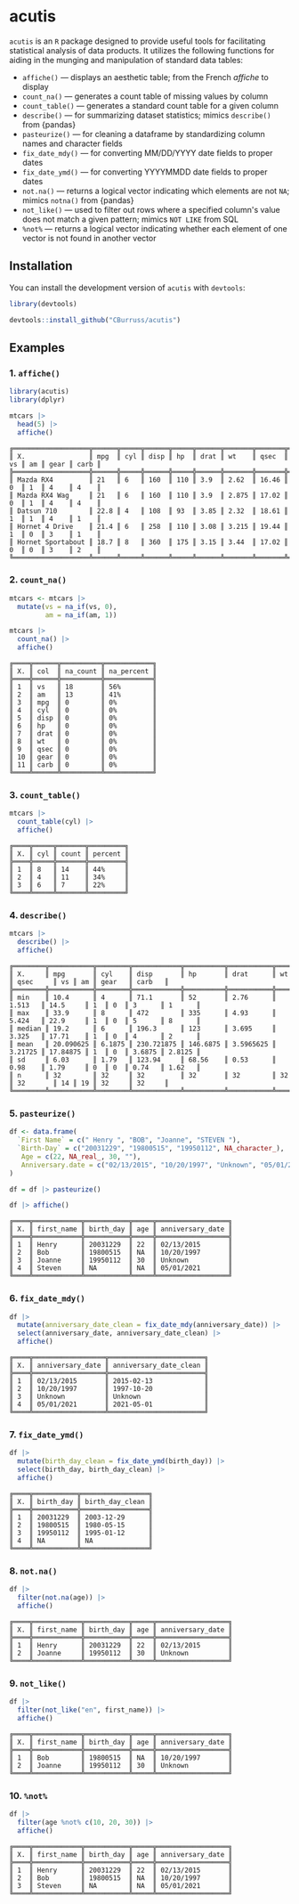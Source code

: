 # acutis

`acutis` is an `R` package designed to provide useful tools for facilitating statistical analysis of data products. It utilizes the following functions for aiding in the munging and manipulation of standard data tables:
 - `affiche()` —  displays an aesthetic table; from the French *affiche* to display
 - `count_na()` — generates a count table of missing values by column
 - `count_table()` — generates a standard count table for a given column
 - `describe()` — for summarizing dataset statistics; mimics `describe()` from {pandas}
 - `pasteurize()` — for cleaning a dataframe by standardizing column names and character fields
 - `fix_date_mdy()` — for converting MM/DD/YYYY date fields to proper dates
 - `fix_date_ymd()` —  for converting YYYYMMDD date fields to proper dates
 - `not.na()` — returns a logical vector indicating which elements are not `NA`; mimics `notna()` from {pandas}
 - `not_like()` — used to filter out rows where a specified column's value does not match a given pattern; mimics `NOT LIKE` from SQL
 - `%not%` — returns a logical vector indicating whether each element of one vector is not found in another vector

## Installation

You can install the development version of `acutis` with `devtools`:

```r
library(devtools)

devtools::install_github("CBurruss/acutis")
```

## Examples

### 1. `affiche()`

```r
library(acutis)
library(dplyr)

mtcars |> 
  head(5) |> 
  affiche()
```

```
╔═══════════════════╦══════╦═════╦══════╦═════╦══════╦═══════╦═══════╦════╦════╦══════╦══════╗ 
║ X.                ║ mpg  ║ cyl ║ disp ║ hp  ║ drat ║ wt    ║ qsec  ║ vs ║ am ║ gear ║ carb ║ 
╠═══════════════════╬══════╬═════╬══════╬═════╬══════╬═══════╬═══════╬════╬════╬══════╬══════╣ 
║ Mazda RX4         ║ 21   ║ 6   ║ 160  ║ 110 ║ 3.9  ║ 2.62  ║ 16.46 ║ 0  ║ 1  ║ 4    ║ 4    ║
║ Mazda RX4 Wag     ║ 21   ║ 6   ║ 160  ║ 110 ║ 3.9  ║ 2.875 ║ 17.02 ║ 0  ║ 1  ║ 4    ║ 4    ║
║ Datsun 710        ║ 22.8 ║ 4   ║ 108  ║ 93  ║ 3.85 ║ 2.32  ║ 18.61 ║ 1  ║ 1  ║ 4    ║ 1    ║
║ Hornet 4 Drive    ║ 21.4 ║ 6   ║ 258  ║ 110 ║ 3.08 ║ 3.215 ║ 19.44 ║ 1  ║ 0  ║ 3    ║ 1    ║
║ Hornet Sportabout ║ 18.7 ║ 8   ║ 360  ║ 175 ║ 3.15 ║ 3.44  ║ 17.02 ║ 0  ║ 0  ║ 3    ║ 2    ║ 
╚═══════════════════╩══════╩═════╩══════╩═════╩══════╩═══════╩═══════╩════╩════╩══════╩══════╝
```

### 2. `count_na()` 

```r
mtcars <- mtcars |> 
  mutate(vs = na_if(vs, 0), 
         am = na_if(am, 1))

mtcars |> 
  count_na() |> 
  affiche()
```

```
╔════╦══════╦══════════╦════════════╗ 
║ X. ║ col  ║ na_count ║ na_percent ║ 
╠════╬══════╬══════════╬════════════╣ 
║ 1  ║ vs   ║ 18       ║ 56%        ║
║ 2  ║ am   ║ 13       ║ 41%        ║
║ 3  ║ mpg  ║ 0        ║ 0%         ║
║ 4  ║ cyl  ║ 0        ║ 0%         ║
║ 5  ║ disp ║ 0        ║ 0%         ║
║ 6  ║ hp   ║ 0        ║ 0%         ║
║ 7  ║ drat ║ 0        ║ 0%         ║
║ 8  ║ wt   ║ 0        ║ 0%         ║
║ 9  ║ qsec ║ 0        ║ 0%         ║
║ 10 ║ gear ║ 0        ║ 0%         ║
║ 11 ║ carb ║ 0        ║ 0%         ║ 
╚════╩══════╩══════════╩════════════╝
```

### 3. `count_table()`

```r
mtcars |> 
  count_table(cyl) |> 
  affiche()
```

```
╔════╦═════╦═══════╦═════════╗ 
║ X. ║ cyl ║ count ║ percent ║ 
╠════╬═════╬═══════╬═════════╣ 
║ 1  ║ 8   ║ 14    ║ 44%     ║
║ 2  ║ 4   ║ 11    ║ 34%     ║
║ 3  ║ 6   ║ 7     ║ 22%     ║ 
╚════╩═════╩═══════╩═════════╝ 
```

### 4. `describe()`

```r
mtcars |> 
  describe() |> 
  affiche()
```

```
╔════════╦═══════════╦════════╦════════════╦══════════╦═══════════╦═════════╦══════════╦════╦════╦════════╦════════╗ 
║ X.     ║ mpg       ║ cyl    ║ disp       ║ hp       ║ drat      ║ wt      ║ qsec     ║ vs ║ am ║ gear   ║ carb   ║ 
╠════════╬═══════════╬════════╬════════════╬══════════╬═══════════╬═════════╬══════════╬════╬════╬════════╬════════╣ 
║ min    ║ 10.4      ║ 4      ║ 71.1       ║ 52       ║ 2.76      ║ 1.513   ║ 14.5     ║ 1  ║ 0  ║ 3      ║ 1      ║
║ max    ║ 33.9      ║ 8      ║ 472        ║ 335      ║ 4.93      ║ 5.424   ║ 22.9     ║ 1  ║ 0  ║ 5      ║ 8      ║
║ median ║ 19.2      ║ 6      ║ 196.3      ║ 123      ║ 3.695     ║ 3.325   ║ 17.71    ║ 1  ║ 0  ║ 4      ║ 2      ║
║ mean   ║ 20.090625 ║ 6.1875 ║ 230.721875 ║ 146.6875 ║ 3.5965625 ║ 3.21725 ║ 17.84875 ║ 1  ║ 0  ║ 3.6875 ║ 2.8125 ║
║ sd     ║ 6.03      ║ 1.79   ║ 123.94     ║ 68.56    ║ 0.53      ║ 0.98    ║ 1.79     ║ 0  ║ 0  ║ 0.74   ║ 1.62   ║
║ n      ║ 32        ║ 32     ║ 32         ║ 32       ║ 32        ║ 32      ║ 32       ║ 14 ║ 19 ║ 32     ║ 32     ║ 
╚════════╩═══════════╩════════╩════════════╩══════════╩═══════════╩═════════╩══════════╩════╩════╩════════╩════════╝
```

### 5. `pasteurize()`

```r
df <- data.frame(
  `First Name` = c(" Henry ", "BOB", "Joanne", "STEVEN "),
  `Birth-Day` = c("20031229", "19800515", "19950112", NA_character_),
   Age = c(22, NA_real_, 30, ""),
   Anniversary.date = c("02/13/2015", "10/20/1997", "Unknown", "05/01/2021") 
)

df = df |> pasteurize()

df |> affiche()
```

```
╔════╦════════════╦═══════════╦═════╦══════════════════╗ 
║ X. ║ first_name ║ birth_day ║ age ║ anniversary_date ║ 
╠════╬════════════╬═══════════╬═════╬══════════════════╣ 
║ 1  ║ Henry      ║ 20031229  ║ 22  ║ 02/13/2015       ║
║ 2  ║ Bob        ║ 19800515  ║ NA  ║ 10/20/1997       ║
║ 3  ║ Joanne     ║ 19950112  ║ 30  ║ Unknown          ║
║ 4  ║ Steven     ║ NA        ║ NA  ║ 05/01/2021       ║ 
╚════╩════════════╩═══════════╩═════╩══════════════════╝ 
```

### 6. `fix_date_mdy()` 

```r
df |> 
  mutate(anniversary_date_clean = fix_date_mdy(anniversary_date)) |>
  select(anniversary_date, anniversary_date_clean) |> 
  affiche()
```

```
╔════╦══════════════════╦════════════════════════╗ 
║ X. ║ anniversary_date ║ anniversary_date_clean ║ 
╠════╬══════════════════╬════════════════════════╣ 
║ 1  ║ 02/13/2015       ║ 2015-02-13             ║
║ 2  ║ 10/20/1997       ║ 1997-10-20             ║
║ 3  ║ Unknown          ║ Unknown                ║
║ 4  ║ 05/01/2021       ║ 2021-05-01             ║ 
╚════╩══════════════════╩════════════════════════╝ 
```

### 7. `fix_date_ymd()`

```r
df |> 
  mutate(birth_day_clean = fix_date_ymd(birth_day)) |>
  select(birth_day, birth_day_clean) |> 
  affiche()
```

```
╔════╦═══════════╦═════════════════╗ 
║ X. ║ birth_day ║ birth_day_clean ║ 
╠════╬═══════════╬═════════════════╣ 
║ 1  ║ 20031229  ║ 2003-12-29      ║
║ 2  ║ 19800515  ║ 1980-05-15      ║
║ 3  ║ 19950112  ║ 1995-01-12      ║
║ 4  ║ NA        ║ NA              ║ 
╚════╩═══════════╩═════════════════╝ 
```

### 8. `not.na()`

```r
df |> 
  filter(not.na(age)) |> 
  affiche()
```

```
╔════╦════════════╦═══════════╦═════╦══════════════════╗ 
║ X. ║ first_name ║ birth_day ║ age ║ anniversary_date ║ 
╠════╬════════════╬═══════════╬═════╬══════════════════╣ 
║ 1  ║ Henry      ║ 20031229  ║ 22  ║ 02/13/2015       ║
║ 2  ║ Joanne     ║ 19950112  ║ 30  ║ Unknown          ║ 
╚════╩════════════╩═══════════╩═════╩══════════════════╝ 
```

### 9. `not_like()`

```r
df |> 
  filter(not_like("en", first_name)) |> 
  affiche()
```

```
╔════╦════════════╦═══════════╦═════╦══════════════════╗ 
║ X. ║ first_name ║ birth_day ║ age ║ anniversary_date ║ 
╠════╬════════════╬═══════════╬═════╬══════════════════╣ 
║ 1  ║ Bob        ║ 19800515  ║ NA  ║ 10/20/1997       ║
║ 2  ║ Joanne     ║ 19950112  ║ 30  ║ Unknown          ║ 
╚════╩════════════╩═══════════╩═════╩══════════════════╝ 
```

### 10. `%not%`

```r
df |> 
  filter(age %not% c(10, 20, 30)) |> 
  affiche()
```

```
╔════╦════════════╦═══════════╦═════╦══════════════════╗ 
║ X. ║ first_name ║ birth_day ║ age ║ anniversary_date ║ 
╠════╬════════════╬═══════════╬═════╬══════════════════╣ 
║ 1  ║ Henry      ║ 20031229  ║ 22  ║ 02/13/2015       ║
║ 2  ║ Bob        ║ 19800515  ║ NA  ║ 10/20/1997       ║
║ 3  ║ Steven     ║ NA        ║ NA  ║ 05/01/2021       ║ 
╚════╩════════════╩═══════════╩═════╩══════════════════╝ 
```